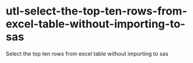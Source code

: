 # utl-select-the-top-ten-rows-from-excel-table-without-importing-to-sas
Select the top ten rows from excel table without importing to sas
